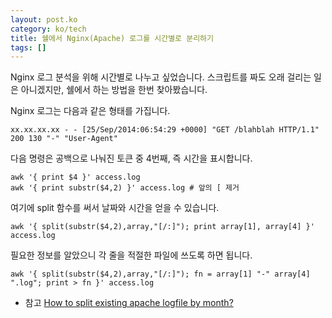 ```yaml
---
layout: post.ko
category: ko/tech
title: 쉘에서 Nginx(Apache) 로그를 시간별로 분리하기
tags: []
---
```


Nginx 로그 분석을 위해 시간별로 나누고 싶었습니다.
스크립트를 짜도 오래 걸리는 일은 아니겠지만, 쉘에서 하는 방법을 한번 찾아봤습니다.

Nginx 로그는 다음과 같은 형태를 가집니다.

```
xx.xx.xx.xx - - [25/Sep/2014:06:54:29 +0000] "GET /blahblah HTTP/1.1" 200 130 "-" "User-Agent"
```

다음 명령은 공백으로 나눠진 토큰 중 4번째, 즉 시간을 표시합니다.

```
awk '{ print $4 }' access.log
awk '{ print substr($4,2) }' access.log # 앞의 [ 제거
```

여기에 split 함수를 써서 날짜와 시간을 얻을 수 있습니다.

```
awk '{ split(substr($4,2),array,"[/:]"); print array[1], array[4] }' access.log
```

필요한 정보를 알았으니 각 줄을 적절한 파일에 쓰도록 하면 됩니다.

```
awk '{ split(substr($4,2),array,"[/:]"); fn = array[1] "-" array[4] ".log"; print > fn }' access.log
```

* 참고 [How to split existing apache logfile by month?](http://stackoverflow.com/questions/11713978/how-to-split-existing-apache-logfile-by-month/11714105#11714105)
